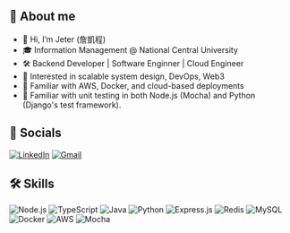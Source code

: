 ## 👋 About me 

- 👋 Hi, I’m Jeter (詹凱程)  
- 🎓 Information Management @ National Central University  
- 🛠️ Backend Developer | Software Enginner | Cloud Engineer
- 🌱 Interested in scalable system design, DevOps, Web3
- 🚀 Familiar with AWS, Docker, and cloud-based deployments
- 🧪 Familiar with unit testing in both Node.js (Mocha) and Python (Django's test framework).

## 🔗 Socials
[![LinkedIn](https://img.shields.io/badge/LinkedIn-blue?logo=linkedin&logoColor=white)](https://www.linkedin.com/in/jeter-chan/)
[![Gmail](https://img.shields.io/badge/Gmail-red?logo=gmail&logoColor=white)](mailto:clocklife0226@gmail.com)

## 🛠️ Skills

![Node.js](https://img.shields.io/badge/Node.js-339933?logo=node.js&logoColor=white)
![TypeScript](https://img.shields.io/badge/TypeScript-3178C6?logo=typescript&logoColor=white)
![Java](https://img.shields.io/badge/Java-007396?logo=java&logoColor=white)
![Python](https://img.shields.io/badge/Python-3776AB?logo=python&logoColor=white)
![Express.js](https://img.shields.io/badge/Express.js-000000?logo=express&logoColor=white)
![Redis](https://img.shields.io/badge/Redis-DC382D?logo=redis&logoColor=white)
![MySQL](https://img.shields.io/badge/MySQL-4479A1?logo=mysql&logoColor=white)
![Docker](https://img.shields.io/badge/Docker-2496ED?logo=docker&logoColor=white)
![AWS](https://img.shields.io/badge/AWS-232F3E?logo=amazon-aws&logoColor=white)
![Mocha](https://img.shields.io/badge/Mocha-8D6748?logo=mocha&logoColor=white)

